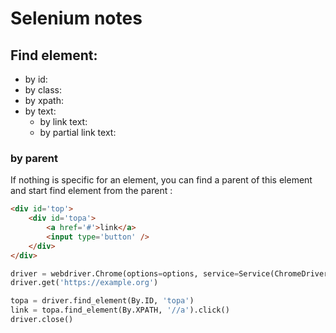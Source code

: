 # Selenium notes

## Find element: 

* by id: 
* by class: 
* by xpath: 
* by text: 
  - by link text: 
  - by partial link text:


### by parent

If nothing is specific for an element, you can find a parent of this element
and start find element from the parent : 

```html
<div id='top'>
    <div id='topa'>
        <a href='#'>link</a>
        <input type='button' />
    </div>
</div>
```

```python
driver = webdriver.Chrome(options=options, service=Service(ChromeDriverManager().install()))
driver.get('https://example.org')

topa = driver.find_element(By.ID, 'topa')
link = topa.find_element(By.XPATH, '//a').click()
driver.close()
```
